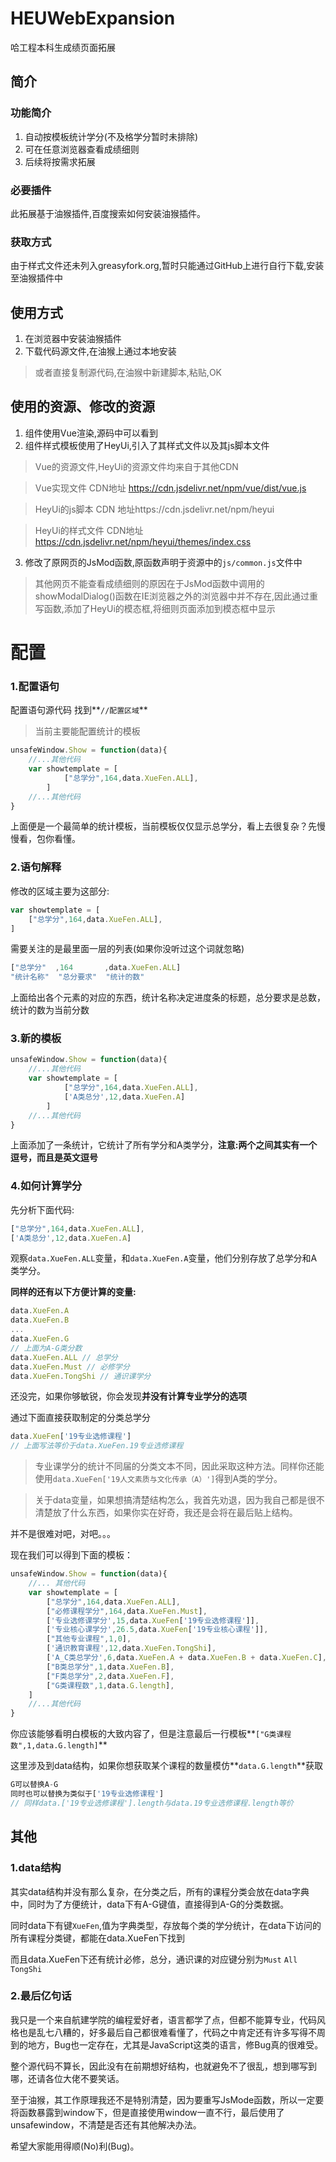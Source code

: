 # HEUWebExpansion

哈工程本科生成绩页面拓展

## 简介

### 功能简介

1. 自动按模板统计学分(不及格学分暂时未排除)
2. 可在任意浏览器查看成绩细则
3. 后续将按需求拓展

### 必要插件

此拓展基于油猴插件,百度搜索如何安装油猴插件。

### 获取方式

由于样式文件还未列入greasyfork.org,暂时只能通过GitHub上进行自行下载,安装至油猴插件中

## 使用方式

1. 在浏览器中安装油猴插件
2. 下载代码源文件,在油猴上通过本地安装

> 或者直接复制源代码,在油猴中新建脚本,粘贴,OK

## 使用的资源、修改的资源

1. 组件使用Vue渲染,源码中可以看到
2. 组件样式模板使用了HeyUi,引入了其样式文件以及其js脚本文件

> Vue的资源文件,HeyUi的资源文件均来自于其他CDN

> Vue实现文件     CDN地址 https://cdn.jsdelivr.net/npm/vue/dist/vue.js

> HeyUi的js脚本   CDN 地址https://cdn.jsdelivr.net/npm/heyui

> HeyUi的样式文件 CDN地址 https://cdn.jsdelivr.net/npm/heyui/themes/index.css

3. 修改了原网页的JsMod函数,原函数声明于资源中的`js/common.js`文件中

> 其他网页不能查看成绩细则的原因在于JsMod函数中调用的showModalDialog()函数在IE浏览器之外的浏览器中并不存在,因此通过重写函数,添加了HeyUi的模态框,将细则页面添加到模态框中显示

# 配置

### 1.配置语句

配置语句源代码   找到**`//配置区域`**

> 当前主要能配置统计的模板

```javascript
unsafeWindow.Show = function(data){
	//...其他代码
    var showtemplate = [
            ["总学分",164,data.XueFen.ALL],
        ]
    //...其他代码
}
```

上面便是一个最简单的统计模板，当前模板仅仅显示总学分，看上去很复杂？先慢慢看，包你看懂。

### 2.语句解释

修改的区域主要为这部分:

```javascript
var showtemplate = [
    ["总学分",164,data.XueFen.ALL],
]
```

需要关注的是最里面一层的列表(如果你没听过这个词就忽略)

```javascript
["总学分"  ,164       ,data.XueFen.ALL]
"统计名称"  "总分要求"  "统计的数"
```

上面给出各个元素的对应的东西，统计名称决定进度条的标题，总分要求是总数，统计的数为当前分数

### 3.新的模板

```javascript
unsafeWindow.Show = function(data){
	//...其他代码
    var showtemplate = [
            ["总学分",164,data.XueFen.ALL],
            ['A类总分',12,data.XueFen.A]
        ]
    //...其他代码
}
```

上面添加了一条统计，它统计了所有学分和A类学分，**注意:两个之间其实有一个逗号，而且是英文逗号**

### 4.如何计算学分

先分析下面代码:

```javascript
["总学分",164,data.XueFen.ALL],
['A类总分',12,data.XueFen.A]
```

观察`data.XueFen.ALL`变量，和`data.XueFen.A`变量，他们分别存放了总学分和A类学分。

**同样的还有以下方便计算的变量:**

```javascript
data.XueFen.A
data.XueFen.B
...
data.XueFen.G
// 上面为A-G类分数
data.XueFen.ALL // 总学分
data.XueFen.Must // 必修学分
data.XueFen.TongShi // 通识课学分
```

还没完，如果你够敏锐，你会发现**并没有计算专业学分的选项**

通过下面直接获取制定的分类总学分

```javascript
data.XueFen['19专业选修课程']
// 上面写法等价于data.XueFen.19专业选修课程
```

> 专业课学分的统计不同届的分类文本不同，因此采取这种方法。同样你还能使用`data.XueFen['19人文素质与文化传承（A）']`得到A类的学分。

> 关于data变量，如果想搞清楚结构怎么，我首先劝退，因为我自己都是很不清楚放了什么东西，如果你实在好奇，我还是会将在最后贴上结构。

并不是很难对吧，对吧。。。

现在我们可以得到下面的模板：

```javascript
unsafeWindow.Show = function(data){
	//... 其他代码
    var showtemplate = [
        ["总学分",164,data.XueFen.ALL],
        ["必修课程学分",164,data.XueFen.Must],
        ['专业选修课学分',15,data.XueFen['19专业选修课程']],
        ['专业核心课学分',26.5,data.XueFen['19专业核心课程']],
        ["其他专业课程",1,0],
        ['通识教育课程',12,data.XueFen.TongShi],
        ['A_C类总学分',6,data.XueFen.A + data.XueFen.B + data.XueFen.C],
        ["B类总学分",1,data.XueFen.B],
        ["F类总学分",2,data.XueFen.F],
        ["G类课程数",1,data.G.length],
	]
    //...其他代码
}
```

你应该能够看明白模板的大致内容了，但是注意最后一行模板**`["G类课程数",1,data.G.length]`**

这里涉及到data结构，如果你想获取某个课程的数量模仿**`data.G.length`**获取

```javascript
G可以替换A-G
同时也可以替换为类似于['19专业选修课程']
// 同样data.['19专业选修课程'].length与data.19专业选修课程.length等价
```

## 其他

### 1.data结构

其实data结构并没有那么复杂，在分类之后，所有的课程分类会放在data字典中，同时为了方便统计，data下有A-G键值，直接得到A-G的分类数据。

同时data下有键`XueFen`,值为字典类型，存放每个类的学分统计，在data下访问的所有课程分类键，都能在data.XueFen下找到

而且data.XueFen下还有统计必修，总分，通识课的对应键分别为`Must` `All` `TongShi`

### 2.最后亿句话

我只是一个来自航建学院的编程爱好者，语言都学了点，但都不能算专业，代码风格也是乱七八糟的，好多最后自己都很难看懂了，代码之中肯定还有许多写得不周到的地方，Bug也一定存在，尤其是JavaScript这类的语言，修Bug真的很难受。

整个源代码不算长，因此没有在前期想好结构，也就避免不了很乱，想到哪写到哪，还请各位大佬不要笑话。

至于油猴，其工作原理我还不是特别清楚，因为要重写JsMode函数，所以一定要将函数暴露到window下，但是直接使用window一直不行，最后使用了unsafewindow，不清楚是否还有其他解决办法。

希望大家能用得顺(No)利(Bug)。
